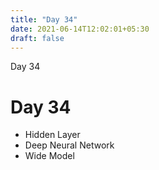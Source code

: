 ```yaml
---
title: "Day 34"
date: 2021-06-14T12:02:01+05:30
draft: false
---
```


Day 34

# Day 34

* Hidden Layer
* Deep Neural Network
* Wide Model